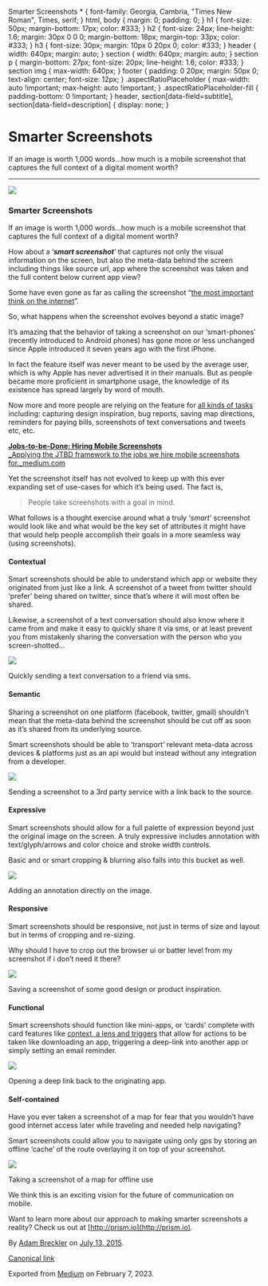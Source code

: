  Smarter Screenshots \* { font-family: Georgia, Cambria, "Times New Roman", Times, serif; } html, body { margin: 0; padding: 0; } h1 { font-size: 50px; margin-bottom: 17px; color: #333; } h2 { font-size: 24px; line-height: 1.6; margin: 30px 0 0 0; margin-bottom: 18px; margin-top: 33px; color: #333; } h3 { font-size: 30px; margin: 10px 0 20px 0; color: #333; } header { width: 640px; margin: auto; } section { width: 640px; margin: auto; } section p { margin-bottom: 27px; font-size: 20px; line-height: 1.6; color: #333; } section img { max-width: 640px; } footer { padding: 0 20px; margin: 50px 0; text-align: center; font-size: 12px; } .aspectRatioPlaceholder { max-width: auto !important; max-height: auto !important; } .aspectRatioPlaceholder-fill { padding-bottom: 0 !important; } header, section\[data-field=subtitle\], section\[data-field=description\] { display: none; }

Smarter Screenshots
===================

If an image is worth 1,000 words…how much is a mobile screenshot that captures the full context of a digital moment worth?

* * *

![](https://cdn-images-1.medium.com/max/800/1*o6aNzTRNUeJDoyKsrQ-5QA.png)

### Smarter Screenshots

If an image is worth 1,000 words…how much is a mobile screenshot that captures the full context of a digital moment worth?

How about a ‘**_smart_ _screenshot_**‘ that captures not only the visual information on the screen, but also the meta-data behind the screen including things like source url, app where the screenshot was taken and the full content below current app view?

Some have even gone as far as calling the screenshot “[the most important think on the internet](http://www.wired.com/2015/03/clive-thompson-6/)”.

So, what happens when the screenshot evolves beyond a static image?

It’s amazing that the behavior of taking a screenshot on our ‘smart-phones’ (recently introduced to Android phones) has gone more or less unchanged since Apple introduced it seven years ago with the first iPhone.

In fact the feature itself was never meant to be used by the average user, which is why Apple has never advertised it in their manuals. But as people became more proficient in smartphone usage, the knowledge of its existence has spread largely by word of mouth.

Now more and more people are relying on the feature for [all kinds of tasks](https://medium.com/@adambreckler/jobs-to-be-done-hiring-mobile-screenshots-b56da5e1a33a#.psjk92isp) including: capturing design inspiration, bug reports, saving map directions, reminders for paying bills, screenshots of text conversations and tweets etc, etc.

[**Jobs-to-be-Done: Hiring Mobile Screenshots**  <br>_Applying the JTBD framework to the jobs we hire mobile screenshots for._medium.com](https://medium.com/p/b56da5e1a33a)[](https://medium.com/p/b56da5e1a33a)

Yet the screenshot itself has not evolved to keep up with this ever expanding set of use-cases for which it’s being used. The fact is,

> People take screenshots with a goal in mind.

What follows is a thought exercise around what a truly ‘_smart_’ screenshot would look like and what would be the key set of attributes it might have that would help people accomplish their goals in a more seamless way (using screenshots).

#### Contextual

Smart screenshots should be able to understand which app or website they originated from just like a link. A screenshot of a tweet from twitter should ‘prefer’ being shared on twitter, since that’s where it will most often be shared.

Likewise, a screenshot of a text conversation should also know where it came from and make it easy to quickly share it via sms, or at least prevent you from mistakenly sharing the conversation with the person who you screen-shotted...

![](https://cdn-images-1.medium.com/max/800/1*_qOK9yUjpqb0FY5HDAO4lw.png)

Quickly sending a text conversation to a friend via sms.

#### Semantic

Sharing a screenshot on one platform (facebook, twitter, gmail) shouldn’t mean that the meta-data behind the screenshot should be cut off as soon as it’s shared from its underlying source.

Smart screenshots should be able to ‘transport’ relevant meta-data across devices & platforms just as an api would but instead without any integration from a developer.

![](https://cdn-images-1.medium.com/max/800/1*vcoQgPK6OLVDWgfW-FhBNw.png)

Sending a screenshot to a 3rd party service with a link back to the source.

#### Expressive

Smart screenshots should allow for a full palette of expression beyond just the original image on the screen. A truly expressive includes annotation with text/glyph/arrows and color choice and stroke width controls.

Basic and or smart cropping & blurring also falls into this bucket as well.

![](https://cdn-images-1.medium.com/max/800/1*_vztuI41tB7RaJIRrG88ug.png)

Adding an annotation directly on the image.

#### Responsive

Smart screenshots should be responsive, not just in terms of size and layout but in terms of cropping and re-sizing.

Why should I have to crop out the browser ui or batter level from my screenshot if i don’t need it there?

![](https://cdn-images-1.medium.com/max/800/1*y6nv9nx1o2x5CE_5Zz0zFw.png)

Saving a screenshot of some good design or product inspiration.

#### Functional

Smart screenshots should function like mini-apps, or ‘cards’ complete with card features like [context, a lens and triggers](https://speakerdeck.com/christse/patterns-of-card-ui-design) that allow for actions to be taken like downloading an app, triggering a deep-link into another app or simply setting an email reminder.

![](https://cdn-images-1.medium.com/max/800/1*SCYJ4X78PQA5Djv99hnxzg.jpeg)

Opening a deep link back to the originating app.

#### Self-contained

Have you ever taken a screenshot of a map for fear that you wouldn’t have good internet access later while traveling and needed help navigating?

Smart screenshots could allow you to navigate using only gps by storing an offline ‘cache’ of the route overlaying it on top of your screenshot.

![](https://cdn-images-1.medium.com/max/800/1*KOph9rNJ-osD2gJUO7tcVA.png)

Taking a screenshot of a map for offline use

We think this is an exciting vision for the future of communication on mobile.

Want to learn more about our approach to making smarter screenshots a reality? Check us out at [http://prism.io](http://prism.io).

By [Adam Breckler](https://medium.com/@adambreckler) on [July 13, 2015](https://medium.com/p/dafa323e038f).

[Canonical link](https://medium.com/@adambreckler/smarter-screenshots-dafa323e038f)

Exported from [Medium](https://medium.com) on February 7, 2023.